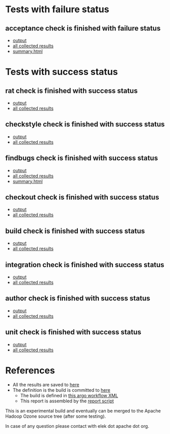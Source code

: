 # Tests with failure status

## acceptance check is finished with failure status

   * [output](https://raw.githubusercontent.com/elek/ozone-ci-03/master/pr/pr-hdds-426-m97wv/acceptance/output.log)
   * [all collected results](https://github.com/elek/ozone-ci-03/tree/master/pr/pr-hdds-426-m97wv/acceptance)
   * [summary.html](https://elek.github.io/ozone-ci-03/pr/pr-hdds-426-m97wv/acceptance/summary.html)



# Tests with success status

## rat check is finished with success status

   * [output](https://raw.githubusercontent.com/elek/ozone-ci-03/master/pr/pr-hdds-426-m97wv/rat/output.log)
   * [all collected results](https://github.com/elek/ozone-ci-03/tree/master/pr/pr-hdds-426-m97wv/rat)


## checkstyle check is finished with success status

   * [output](https://raw.githubusercontent.com/elek/ozone-ci-03/master/pr/pr-hdds-426-m97wv/checkstyle/output.log)
   * [all collected results](https://github.com/elek/ozone-ci-03/tree/master/pr/pr-hdds-426-m97wv/checkstyle)


## findbugs check is finished with success status

   * [output](https://raw.githubusercontent.com/elek/ozone-ci-03/master/pr/pr-hdds-426-m97wv/findbugs/output.log)
   * [all collected results](https://github.com/elek/ozone-ci-03/tree/master/pr/pr-hdds-426-m97wv/findbugs)
   * [summary.html](https://elek.github.io/ozone-ci-03/pr/pr-hdds-426-m97wv/findbugs/summary.html)


## checkout check is finished with success status

   * [output](https://raw.githubusercontent.com/elek/ozone-ci-03/master/pr/pr-hdds-426-m97wv/checkout/output.log)
   * [all collected results](https://github.com/elek/ozone-ci-03/tree/master/pr/pr-hdds-426-m97wv/checkout)


## build check is finished with success status

   * [output](https://raw.githubusercontent.com/elek/ozone-ci-03/master/pr/pr-hdds-426-m97wv/build/output.log)
   * [all collected results](https://github.com/elek/ozone-ci-03/tree/master/pr/pr-hdds-426-m97wv/build)


## integration check is finished with success status

   * [output](https://raw.githubusercontent.com/elek/ozone-ci-03/master/pr/pr-hdds-426-m97wv/integration/output.log)
   * [all collected results](https://github.com/elek/ozone-ci-03/tree/master/pr/pr-hdds-426-m97wv/integration)


## author check is finished with success status

   * [output](https://raw.githubusercontent.com/elek/ozone-ci-03/master/pr/pr-hdds-426-m97wv/author/output.log)
   * [all collected results](https://github.com/elek/ozone-ci-03/tree/master/pr/pr-hdds-426-m97wv/author)


## unit check is finished with success status

   * [output](https://raw.githubusercontent.com/elek/ozone-ci-03/master/pr/pr-hdds-426-m97wv/unit/output.log)
   * [all collected results](https://github.com/elek/ozone-ci-03/tree/master/pr/pr-hdds-426-m97wv/unit)




# References

 * All the results are saved to [here](https://github.com/elek/ozone-ci-03/tree/master/pr/pr-hdds-426-m97wv/)
 * The definition is the build is committed to [here](https://github.com/elek/argo-ozone)
    * The build is defined in [this argo workflow XML](https://github.com/elek/argo-ozone/blob/master/ozone-build.yaml)
    * This report is assembled by the [report script](https://github.com/elek/argo-ozone/blob/master/scripts/report.sh)

This is an experimental build and eventually can be merged to the Apache Hadoop Ozone source tree (after some testing).

In case of any question please contact with elek dot apache dot org.
